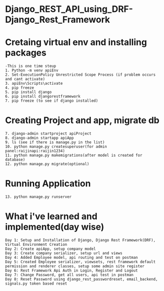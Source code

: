 # Django_REST_API_using_DRF-Django_Rest_Framework

# Cretaing virtual env and installing packages
    -This is one time steup
    1. Python -m venv apiEnv
    2. Set-ExecutionPolicy Unrestricted Scope Process (if problem occurs and cant activate)
    3. apiEnv\Scripts\activate
    4. pip freeze
    5. pip install django
    6. pip install djangorestframework
    7. pip freeze (to see if django installed)

# Creating Project and app, migrate db
    7. django-admin startproject apiProject
    8. django-admin startapp apiApp 
    9. ls (see if there is manage.py in the list)
    10. python manage.py createsuperuser(for admin panel:raijinapi:raijin1234)
    11. python manage.py makemigrations(after model is created for database)
    12. python manage.py migrate(optional)

# Running Application
    13. python manage.py runserver


# What i've learned and implemented(day wise)
    Day 1: Setup and Installation of Django, Django Rest Framework(DRF), Virtual Environment Creation
    Day 2: Create apiApp, setup company model
    Day 3: Create company serializer, setup url and views
    Day 4: Added Employee model, api routing and test on postman
    Day 5: Created Employee serializer, viewsets, rest framework default permission and renderer classes, setup some admin site register
    Day 6: Rest Framework Api Auth in Login, Register and Logout
    Day 7: Change Password, get all users, api test in postman
    Day 8: Reset Password using django_rest_passwordreset, email_backend, signals.py token based reset
